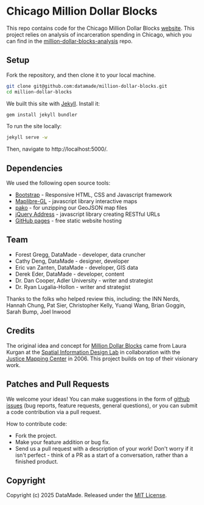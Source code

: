 # Chicago Million Dollar Blocks

This repo contains code for the Chicago Million Dollar Blocks [website](https://chicagosmilliondollarblocks.com/). This project relies on analysis of incarceration spending in Chicago, which you can find in the [million-dollar-blocks-analysis](https://github.com/datamade/million-dollar-blocks-analysis) repo.

## Setup
Fork the repository, and then clone it to your local machine.

``` bash
git clone git@github.com:datamade/million-dollar-blocks.git
cd million-dollar-blocks
```

We built this site with [Jekyll](https://jekyllrb.com/). Install it:

```bash
gem install jekyll bundler
```
To run the site locally: 
```bash
jekyll serve -w
```

Then, navigate to http://localhost:5000/.

## Dependencies
We used the following open source tools:

* [Bootstrap](https://getbootstrap.com/) - Responsive HTML, CSS and Javascript framework
* [Maplibre-GL](https://maplibre.org/maplibre-gl-js/docs/) - javascript library interactive maps
* [pako](https://nodeca.github.io/pako/) - for unzipping our GeoJSON map files
* [jQuery Address](https://github.com/asual/jquery-address) - javascript library creating RESTful URLs
* [GitHub pages](https://pages.github.com/) - free static website hosting

## Team

* Forest Gregg, DataMade - developer, data cruncher
* Cathy Deng, DataMade - designer, developer
* Eric van Zanten, DataMade - developer, GIS data
* Derek Eder, DataMade - developer, content
* Dr. Dan Cooper, Adler University - writer and strategist
* Dr. Ryan Lugalia-Hollon - writer and strategist

Thanks to the folks who helped review this, including: the INN Nerds, Hannah Chung, Pat Sier, Christopher Kelly, Yuanqi Wang, Brian Goggin, Sarah Bump, Joel Inwood

## Credits

The original idea and concept for [Million Dollar Blocks](https://www.spatialinformationdesignlab.org/projects.php%3Fid%3D16) came from Laura Kurgan at the [Spatial Information Design Lab](https://www.spatialinformationdesignlab.org/) in collaboration with the [Justice Mapping Center](https://www.justicemapping.org/) in 2006. This project builds on top of their visionary work.

## Patches and Pull Requests

We welcome your ideas! You can make suggestions in the form of [github issues](https://github.com/datamade/million-dollar-blocks/issues) (bug reports, feature requests, general questions), or you can submit a code contribution via a pull request.

How to contribute code:

- Fork the project.
- Make your feature addition or bug fix.
- Send us a pull request with a description of your work! Don't worry if it isn't perfect - think of a PR as a start of a conversation, rather than a finished product.

## Copyright

Copyright (c) 2025 DataMade. Released under the [MIT License](https://github.com/datamade/million-dollar-blocks/blob/main/LICENSE).
 